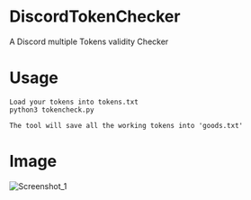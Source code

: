 # DiscordTokenChecker
A Discord multiple Tokens validity Checker

# Usage
```comment
Load your tokens into tokens.txt
python3 tokencheck.py

The tool will save all the working tokens into 'goods.txt'
```
# Image
![Screenshot_1](https://user-images.githubusercontent.com/48758770/158063431-b412eed0-214b-46ee-8c4f-58ce5d7e9483.png)
